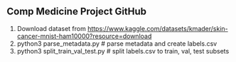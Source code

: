 ## Comp Medicine Project GitHub

1. Download dataset from https://www.kaggle.com/datasets/kmader/skin-cancer-mnist-ham10000?resource=download
2. python3 parse_metadata.py # parse metadata and create labels.csv
3. python3 split_train_val_test.py # split labels.csv to train, val, test subsets